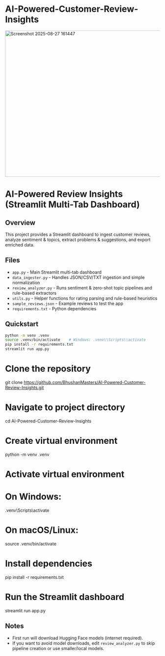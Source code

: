 # AI-Powered-Customer-Review-Insights


<img width="932" height="477" alt="Screenshot 2025-08-27 161447" src="https://github.com/user-attachments/assets/1ab10183-3947-4b98-9691-843e25a77596" />


# AI-Powered Review Insights (Streamlit Multi-Tab Dashboard)

## Overview
This project provides a Streamlit dashboard to ingest customer reviews, analyze sentiment & topics, extract problems & suggestions, and export enriched data.

## Files
- `app.py` - Main Streamlit multi-tab dashboard
- `data_ingester.py` - Handles JSON/CSV/TXT ingestion and simple normalization
- `review_analyzer.py` - Runs sentiment & zero-shot topic pipelines and rule-based extractors
- `utils.py` - Helper functions for rating parsing and rule-based heuristics
- `sample_reviews.json` - Example reviews to test the app
- `requirements.txt` - Python dependencies

## Quickstart
```bash
python -m venv .venv
source .venv/bin/activate    # Windows: .venv\\Scripts\\activate
pip install -r requirements.txt
streamlit run app.py
```

# Clone the repository
git clone https://github.com/BhushanMasters/AI-Powered-Customer-Review-Insights.git

# Navigate to project directory
cd AI-Powered-Customer-Review-Insights

# Create virtual environment
python -m venv .venv

# Activate virtual environment
# On Windows:
.venv\Scripts\activate
# On macOS/Linux:
source .venv/bin/activate

# Install dependencies
pip install -r requirements.txt

# Run the Streamlit dashboard
streamlit run app.py

## Notes
- First run will download Hugging Face models (internet required).
- If you want to avoid model downloads, edit `review_analyzer.py` to skip pipeline creation or use smaller/local models.
